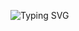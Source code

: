![Typing SVG](https://readme-typing-svg.demolab.com?font=Fira+Code&size=14&duration=2000&pause=1000&color=0000FF&background=FFFFFF00&width=435&lines=Zourry🗿;Welcome+to+My+Profile!+👋)
